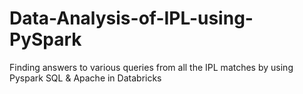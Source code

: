 # Data-Analysis-of-IPL-using-PySpark
Finding answers to various queries from all the IPL matches by using Pyspark SQL &amp; Apache in Databricks
